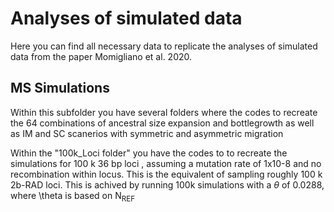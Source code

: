 # Analyses of simulated data

Here you can find all necessary data to replicate the analyses of simulated data from the paper Momigliano et al. 2020.

## MS Simulations

Within this subfolder you have several folders where the codes to recreate the 64 combinations of ancestral size expansion and bottlegrowth as well as IM and SC scanerios with symmetric and asymmetric migration

Within the "100k_Loci folder" you have the codes to to recreate the simulations for 100 k 36 bp loci , assuming a mutation rate of 1x10-8 and no recombination within locus. This is the equivalent of sampling roughly 100 k 2b-RAD loci. This is achived by running 100k simulations with a $\theta$ of 0.0288, where \theta is based on N<sub>REF</sub>
